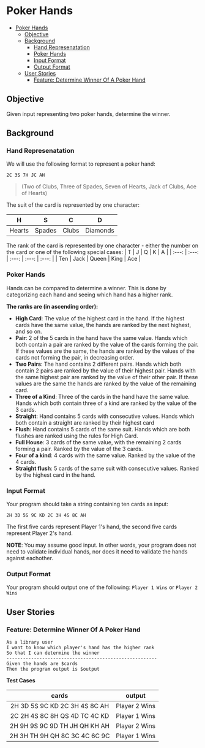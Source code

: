# Poker Hands
- [Poker Hands](#poker-hands)
  - [Objective](#objective)
  - [Background](#background)
    - [Hand Represenatation](#hand-represenatation)
    - [Poker Hands](#poker-hands-1)
    - [Input Format](#input-format)
    - [Output Format](#output-format)
  - [User Stories](#user-stories)
    - [Feature: Determine Winner Of A Poker Hand](#feature-determine-winner-of-a-poker-hand)
## Objective
Given input representing two poker hands, determine the winner.

## Background

### Hand Represenatation
We will use the following format to represent a poker hand:

    2C 3S 7H JC AH 

> (Two of Clubs, Three of Spades, Seven of Hearts, Jack of Clubs, Ace of Hearts)

The suit of the card is represented by one character:

|   H    |   S    |   C   |    D     |
| :----: | :----: | :---: | :------: |
| Hearts | Spades | Clubs | Diamonds |



The rank of the card is represented by one character - either the number on the card or one of the following special cases:
|   T   |   J   |   Q   |   K   |   A   |
| :---: | :---: | :---: | :---: | :---: |
|  Ten  | Jack  | Queen | King  |  Ace  |

### Poker Hands
Hands can be compared to determine a winner. This is done by categorizing each hand and seeing which hand has a higher rank. 

**The ranks are (in ascending order):**

- **High Card**: The value of the highest card in the hand. If the highest cards have the same value, the hands are ranked by the next highest, and so on. 
- **Pair**: 2 of the 5 cards in the hand have the same value. Hands which both contain a pair are ranked by the value of the cards forming the pair. If these values are the same, the hands are ranked by the values of the cards not forming the pair, in decreasing order. 
- **Two Pairs**: The hand contains 2 different pairs. Hands which both contain 2 pairs are ranked by the value of their highest pair. Hands with the same highest pair are ranked by the value of their other pair. If these values are the same the hands are ranked by the value of the remaining card. 
- **Three of a Kind**: Three of the cards in the hand have the same value. Hands which both contain three of a kind are ranked by the value of the 3 cards. 
- **Straight**: Hand contains 5 cards with consecutive values. Hands which both contain a straight are ranked by their highest card
- **Flush**: Hand contains 5 cards of the same suit. Hands which are both flushes are ranked using the rules for High Card. 
- **Full House**: 3 cards of the same value, with the remaining 2 cards forming a pair. Ranked by the value of the 3 cards.  
- **Four of a kind**: 4 cards with the same value. Ranked by the value of the 4 cards.
- **Straight flush**: 5 cards of the same suit with consecutive values. Ranked by the highest card in the hand.

### Input Format
Your program should take a string containing ten cards as input: 

    2H 3D 5S 9C KD 2C 3H 4S 8C AH

The first five cards represent Player 1's hand, the second five cards represent Player 2's hand.

**NOTE**: You may assume good input. In other words, your program does not need to validate individual hands, nor does it need to validate the hands against eachother.

### Output Format
Your program should output one of the following: ```Player 1 Wins``` or ```Player 2 Wins```

## User Stories
### Feature: Determine Winner Of A Poker Hand
    As a library user  
    I want to know which player's hand has the higher rank
    So that I can determine the winner
    -------------------------------------------------------
    Given the hands are $cards
    Then the program output is $output

**Test Cases**

|             cards             |    output     |
| :---------------------------: | :-----------: |
| 2H 3D 5S 9C KD 2C 3H 4S 8C AH | Player 2 Wins |
| 2C 2H 4S 8C 8H QS 4D TC 4C KD | Player 1 Wins |
| 2H 9H 9S 9C 9D TH JH QH KH AH | Player 2 Wins |
| 2H 3H TH 9H QH 8C 3C 4C 6C 9C | Player 1 Wins |
